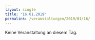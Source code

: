 ```yaml
---
layout: single
title: "16.01.2019"
permalink: /veranstaltungen/2019/01/16/
---
```


Keine Veranstaltung an diesem Tag.
